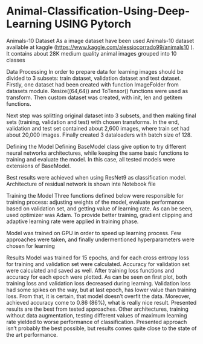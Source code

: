 # Animal-Classification-Using-Deep-Learning USING Pytorch 

Animals-10 Dataset
As a image dataset have been used Animals-10 dataset available at kaggle (https://www.kaggle.com/alessiocorrado99/animals10 ). 
It contains about 28K medium quality animal images grouped into 10 classes

Data Processing
In order to prepare data for learning images should be divided to 3 subsets: train dataset, validation dataset and test dataset.
Firstly, one dataset had been created with function ImageFolder from datasets module. Resize((64,64)) and ToTensor() functions were used as transform.
Then custom dataset was created, with init, len and getitem functions.

Next step was splitting original dataset into 3 subsets, and then making final sets (training, validation and test) with chosen transforms. 
In the end, validation and test set contained about 2,600 images, where train set had about 20,000 images.
Finally created 3 dataloaders with batch size of 128.

Defining the Model
Defining BaseModel class give option to try different neural networks architectures, while keeping the same basic functions to training and evaluate the model. 
In this case, all tested models were extensions of BaseModel.

Best results were achieved when using ResNet9 as classification model. Architecture of residual network is shown inte Notebook file

Training the Model
Three functions defined below were responsible for training process: adjusting weights of the model, 
evaluate performance based on validation set, and getting value of learning rate. As can be seen, used optimizer was Adam. 
To provide better training, gradient clipping and adaptive learning rate were applied in training phase.

Model was trained on GPU in order to speed up learning process. Few approaches were taken, and finally undermentioned hyperparameters were chosen for learning

Results
Model was trained for 15 epochs, and for each cross entropy loss for training and validation set were calculated. 
Accuracy for validation set were calculated and saved as well. After training loss functions and accuracy for each epoch were plotted.
As can be seen on first plot, both training loss and validation loss decreased during learning. Validation loss had some spikes on the way, but at last epoch, 
has lower value than training loss. From that, it is certain, that model doesn’t overfit the data.
Moreover, achieved accuracy come to 0.86 (86%), what is really nice result.
Presented results are the best from tested approaches. Other architectures, training without data augmentation, testing different values of maximum learning rate yielded to worse performance of classification. Presented approach isn’t probably the best possible, but results comes quite close to the state of the art performance.

